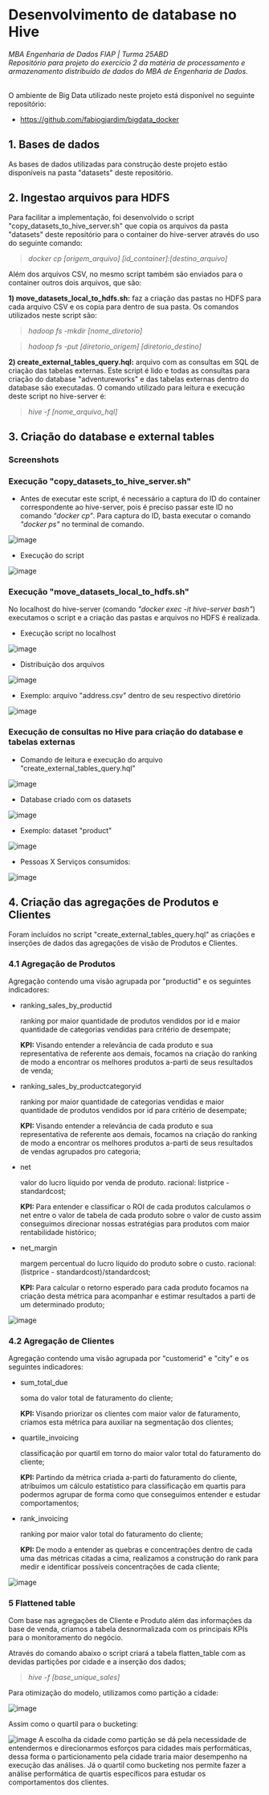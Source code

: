 # <b>Desenvolvimento de database no Hive</b>
<i>MBA Engenharia de Dados FIAP | Turma 25ABD<br>
Repositório para projeto do exercício 2 da matéria de processamento e armazenamento distribuído de dados do MBA de Engenharia de Dados.</i><br><br>

O ambiente de Big Data utilizado neste projeto está disponível no seguinte repositório:
- https://github.com/fabiogjardim/bigdata_docker

## <b>1. Bases de dados</b>
As bases de dados utilizadas para construção deste projeto estão disponíveis na pasta "datasets" deste repositório.

## <b>2. Ingestao arquivos para HDFS </b>
Para facilitar a implementação, foi desenvolvido o script "copy_datasets_to_hive_server.sh" que copia os arquivos da pasta "datasets" deste repositório para o container do hive-server através do uso do seguinte comando:
><i>docker cp [origem_arquivo] [id_container]:[destino_arquivo]</i>

Além dos arquivos CSV, no mesmo script também são enviados para o container outros dois arquivos, que são:

<b>1) move_datasets_local_to_hdfs.sh:</b> faz a criação das pastas no HDFS para cada arquivo CSV e os copia para dentro de sua pasta. Os comandos utilizados neste script são:
><i>hadoop fs -mkdir [nome_diretorio]</i> 

><i>hadoop fs -put [diretorio_origem] [diretorio_destino]</i>

<b>2) create_external_tables_query.hql:</b> arquivo com as consultas em SQL de criação das tabelas externas. Este script é lido e todas as consultas para criação do database "adventureworks" e das tabelas externas dentro do database são executadas. O comando utilizado para leitura e execução deste script no hive-server é:
><i>hive -f [nome_arquivo_hql]</i>

## <b>3. Criação do database e external tables</b>

### <b>Screenshots</b>
### Execução "copy_datasets_to_hive_server.sh"

- Antes de executar este script, é necessário a captura do ID do container correspondente ao hive-server, pois é preciso passar este ID no comando <i>"docker cp"</i>. Para captura do ID, basta executar o comando <i>"docker ps"</i> no terminal de comando.

![image](https://github.com/R-Rostan/fiap_25abd_pd_ex2/blob/main/imgs/docker_cp_hive_server.png)

- Execução do script

![image](https://github.com/R-Rostan/fiap_25abd_pd_ex2/blob/main/imgs/execucao_copy_datasets.png)

### Execução "move_datasets_local_to_hdfs.sh"

No localhost do hive-server (comando <i>"docker exec -it hive-server bash"</i>) executamos o script e a criação das pastas e arquivos no HDFS é realizada.

- Execução script no localhost

![image](https://github.com/R-Rostan/fiap_25abd_pd_ex2/blob/main/imgs/execucao_move_datasets.png)

- Distribuição dos arquivos

![image](https://github.com/R-Rostan/fiap_25abd_pd_ex2/blob/main/imgs/pastas_hdfs.png)

- Exemplo: arquivo "address.csv" dentro de seu respectivo diretório

![image](https://github.com/R-Rostan/fiap_25abd_pd_ex2/blob/main/imgs/exemplo_arquivo_hdfs.png)

### Execução de consultas no Hive para criação do database e tabelas externas

- Comando de leitura e execução do arquivo "create_external_tables_query.hql"

![image](https://github.com/R-Rostan/fiap_25abd_pd_ex2/blob/main/imgs/execucao_create_external_tables.png)

- Database criado com os datasets

![image](https://github.com/R-Rostan/fiap_25abd_pd_ex2/blob/main/imgs/database_hdfs.png)

- Exemplo: dataset "product"

![image](https://github.com/R-Rostan/fiap_25abd_pd_ex2/blob/main/imgs/exemplo_dataset_hdfs.png)

- Pessoas X Serviços consumidos:

![image](https://github.com/R-Rostan/fiap_25abd_pd_ex2/blob/main/imgs/query_pessoas_servico.png)

## <b>4. Criação das agregações de Produtos e Clientes</b>
Foram incluídos no script "create_external_tables_query.hql" as criações e inserções de dados das agregações de visão de Produtos e Clientes.

### <b>4.1 Agregação de Produtos</b>
Agregação contendo uma visão agrupada por "productid" e os seguintes indicadores:
* ranking_sales_by_productid

   ranking por maior quantidade de produtos vendidos por id e maior quantidade de categorias vendidas para critério de desempate;
   
   <b>KPI: </b>Visando entender a relevância de cada produto e sua representativa de referente aos demais, focamos na criação do ranking de modo a encontrar os melhores produtos a-parti de seus resultados de venda;
   
* ranking_sales_by_productcategoryid

   ranking por maior quantidade de categorias vendidas e maior quantidade de produtos vendidos por id para critério de desempate;
   
   <b>KPI: </b>Visando entender a relevância de cada produto e sua representativa de referente aos demais, focamos na criação do ranking de modo a encontrar os melhores produtos a-parti de seus resultados de vendas agrupados pro categoria;

* net

   valor do lucro líquido por venda de produto. racional: listprice - standardcost;
   
   <b>KPI: </b>Para entender e classificar o ROI de cada produtos calculamos o net entre o valor de tabela de cada produto sobre o valor de custo assim conseguimos direcionar nossas estratégias para produtos com maior rentabilidade histórico;
   
* net_margin

   margem percentual do lucro líquido do produto sobre o custo. racional: (listprice - standardcost)/standardcost;
   
   <b>KPI: </b>Para calcular o retorno esperado para cada produto focamos na criação desta métrica para acompanhar e estimar resultados a parti de um determinado produto;

![image](https://github.com/R-Rostan/fiap_25abd_pd_ex2/blob/main/imgs/agg_produtos_1.png)

### <b>4.2 Agregação de Clientes</b>
Agregação contendo uma visão agrupada por "customerid" e "city" e os seguintes indicadores:
* sum_total_due

   soma do valor total de faturamento do cliente;
   
   <b>KPI: </b>Visando priorizar os clientes com maior valor de faturamento, criamos esta métrica para auxiliar na segmentação dos clientes;
   
* quartile_invoicing

   classificação por quartil em torno do maior valor total do faturamento do cliente;
   
   <b>KPI: </b>Partindo da métrica criada a-parti do faturamento do cliente, atribuímos um cálculo estatístico para classificação em quartis para podermos agrupar de forma como que conseguimos entender e estudar comportamentos;  
   
* rank_invoicing

   ranking por maior valor total do faturamento do cliente;
   
   <b>KPI: </b>De modo a entender as quebras e concentrações dentro de cada uma das métricas citadas a cima, realizamos a construção do rank para medir e identificar possíveis concentrações de cada cliente;

![image](https://github.com/R-Rostan/fiap_25abd_pd_ex2/blob/main/imgs/agg_clientes_1.png)

### <b>5 Flattened table</b>
Com base nas agregações de Cliente e Produto além das informações da base de venda, criamos a tabela desnormalizada com os principais KPIs para o monitoramento do negócio.

Através do comando abaixo o script criará a tabela flatten_table com as devidas partições por cidade e a inserção dos dados;
><i>hive -f [base_unique_sales]</i>

Para otimização do modelo, utilizamos como partição a cidade:

![image](https://github.com/R-Rostan/fiap_25abd_pd_ex2/blob/main/imgs/flatten_particoes.png?raw=true)

Assim como o quartil para o bucketing:

![image](https://github.com/R-Rostan/fiap_25abd_pd_ex2/blob/main/imgs/flatten_bucketing.png?raw=true)
A escolha da cidade como partição se dá pela necessidade de entendermos e direcionarmos esforços para cidades mais performáticas, dessa forma o particionamento pela cidade traria maior desempenho na execução das análises. 
Já o quartil como bucketing nos permite fazer a análise performática de quartis específicos para estudar os comportamentos dos clientes.
